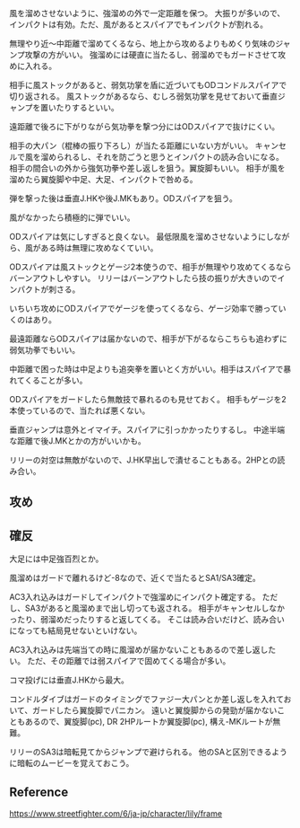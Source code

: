 風を溜めさせないように、強溜めの外で一定距離を保つ。
大振りが多いので、インパクトは有効。ただ、風があるとスパイアでもインパクトが割れる。

無理やり近〜中距離で溜めてくるなら、地上から攻めるよりもめくり気味のジャンプ攻撃の方がいい。
強溜めには硬直に当たるし、弱溜めでもガードさせて攻めに入れる。

相手に風ストックがあると、弱気功掌を盾に近づいてもODコンドルスパイアで切り返される。
風ストックがあるなら、むしろ弱気功掌を見せておいて垂直ジャンプを置いたりするといい。

遠距離で後ろに下がりながら気功拳を撃つ分にはODスパイアで抜けにくい。

相手の大パン（棍棒の振り下ろし）が当たる距離にいない方がいい。
キャンセルで風を溜められるし、それを防ごうと思うとインパクトの読み合いになる。
相手の間合いの外から強気功拳や差し返しを狙う。翼旋脚もいい。
相手が風を溜めたら翼旋脚や中足、大足、インパクトで咎める。

弾を撃った後は垂直J.HKや後J.MKもあり。ODスパイアを狙う。

風がなかったら積極的に弾でいい。

ODスパイアは気にしすぎると良くない。
最低限風を溜めさせないようにしながら、風がある時は無理に攻めなくていい。

ODスパイアは風ストックとゲージ2本使うので、相手が無理やり攻めてくるならバーンアウトしやすい。
リリーはバーンアウトしたら技の振りが大きいのでインパクトが刺さる。

いちいち攻めにODスパイアでゲージを使ってくるなら、ゲージ効率で勝っていくのはあり。

最遠距離ならODスパイアは届かないので、相手が下がるならこちらも追わずに弱気功拳でもいい。

中距離で困った時は中足よりも追突拳を置いとく方がいい。相手はスパイアで暴れてくることが多い。

ODスパイアをガードしたら無敵技で暴れるのも見せておく。
相手もゲージを2本使っているので、当たれば悪くない。

垂直ジャンプは意外とイマイチ。スパイアに引っかかったりするし。
中途半端な距離で後J.MKとかの方がいいかも。

リリーの対空は無敵がないので、J.HK早出しで潰せることもある。2HPとの読み合い。

## 攻め

## 確反

大足には中足強百烈とか。

風溜めはガードで離れるけど-8なので、近くで当たるとSA1/SA3確定。

AC3入れ込みはガードしてインパクトで強溜めにインパクト確定する。
ただし、SA3があると風溜めまで出し切っても返される。
相手がキャンセルしなかったり、弱溜めだったりすると返してくる。
そこは読み合いだけど、読み合いになっても結局見せないといけない。

AC3入れ込みは先端当ての時に風溜めが届かないこともあるので差し返したい。
ただ、その距離では弱スパイアで固めてくる場合が多い。

コマ投げには垂直J.HKから最大。

コンドルダイブはガードのタイミングでファジー大パンとか差し返しを入れておいて、ガードしたら翼旋脚でパニカン。
遠いと翼旋脚からの発勁が届かないこともあるので、翼旋脚(pc), DR 2HPルートか翼旋脚(pc), 構え-MKルートが無難。

リリーのSA3は暗転見てからジャンプで避けられる。
他のSAと区別できるように暗転のムービーを覚えておこう。

## Reference

https://www.streetfighter.com/6/ja-jp/character/lily/frame
